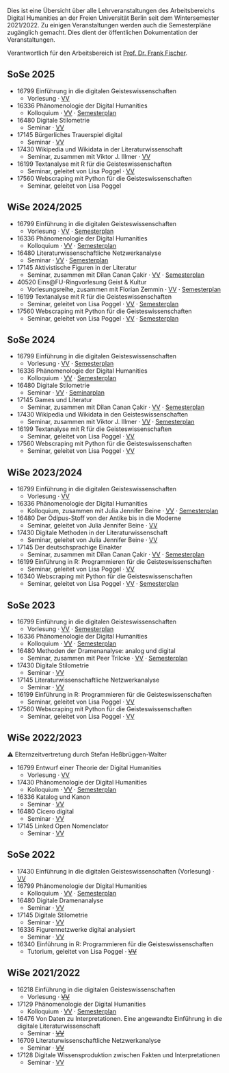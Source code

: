 Dies ist eine Übersicht über alle Lehrveranstaltungen des Arbeitsbereichs Digital Humanities an der
Freien Universität Berlin seit dem Wintersemester 2021/2022. Zu einigen Veranstaltungen werden auch
die Semesterpläne zugänglich gemacht. Dies dient der öffentlichen Dokumentation der Veranstaltungen.

Verantwortlich für den Arbeitsbereich ist [Prof. Dr. Frank Fischer](https://lehkost.github.io/).

## SoSe 2025

- 16799 Einführung in die digitalen Geisteswissenschaften
  - Vorlesung · [VV](https://www.fu-berlin.de/vv/de/lv/943722)
- 16336 Phänomenologie der Digital Humanities
  - Kolloquium · [VV](https://www.fu-berlin.de/vv/de/lv/952528) · [Semesterplan](https://wikis.fu-berlin.de/pages/viewpage.action?pageId=1641516319)
- 16480 Digitale Stilometrie
  - Seminar · [VV](https://www.fu-berlin.de/vv/de/lv/952529)
- 17145 Bürgerliches Trauerspiel digital
  - Seminar · [VV](https://www.fu-berlin.de/vv/de/lv/952530)
- 17430 Wikipedia und Wikidata in der Literaturwissenschaft
  - Seminar, zusammen mit Viktor J. Illmer · [VV](https://www.fu-berlin.de/vv/de/lv/952531)
- 16199 Textanalyse mit R für die Geisteswissenschaften
  - Seminar, geleitet von Lisa Poggel · [VV](https://www.fu-berlin.de/vv/de/lv/952532)
- 17560 Webscraping mit Python für die Geisteswissenschaften
  - Seminar, geleitet von Lisa Poggel

## WiSe 2024/2025

- 16799 Einführung in die digitalen Geisteswissenschaften
  - Vorlesung · [VV](https://web.archive.org/web/20241227073640/https://www.fu-berlin.de/vv/de/lv/906756) · [Semesterplan](courses/wise_2024-2025_einfuehrung_in_die_dh)
- 16336 Phänomenologie der Digital Humanities
  - Kolloquium · [VV](https://web.archive.org/web/20241227064550/https://www.fu-berlin.de/vv/de/lv/906782) · [Semesterplan](https://wikis.fu-berlin.de/pages/viewpage.action?pageId=1560576942)
- 16480 Literaturwissenschaftliche Netzwerkanalyse
  - Seminar · [VV](https://web.archive.org/web/20241227045604/https://www.fu-berlin.de/vv/de/lv/906779) · [Semesterplan](courses/wise_2024-2025_literaturwissenschaftliche_netzwerkanalyse)
- 17145 Aktivistische Figuren in der Literatur
  - Seminar, zusammen mit Dîlan Canan Çakir · [VV](https://web.archive.org/web/20241227070336/https://www.fu-berlin.de/vv/de/lv/906780) · [Semesterplan](courses/wise_2024-2025_aktivistische_figuren)
- 40520 Eins@FU-Ringvorlesung Geist & Kultur
  - Vorlesungsreihe, zusammen mit Florian Zemmin · [VV](https://web.archive.org/web/20241227070919/https://www.fu-berlin.de/vv/de/lv/853595) · [Semesterplan](courses/wise_2024-2025_eins-at-fu)
- 16199 Textanalyse mit R für die Geisteswissenschaften
  - Seminar, geleitet von Lisa Poggel · [VV](https://web.archive.org/web/20241227045449/https://www.fu-berlin.de/vv/de/lv/906784) · [Semesterplan](https://lipogg.github.io/textanalyse-mit-r/)
- 17560 Webscraping mit Python für die Geisteswissenschaften
  - Seminar, geleitet von Lisa Poggel · [VV](https://web.archive.org/web/20241228071139/https://www.fu-berlin.de/vv/de/lv/906787) · [Semesterplan](https://lipogg.github.io/webscraping-mit-python/intro.html)

## SoSe 2024

- 16799 Einführung in die digitalen Geisteswissenschaften
  - Vorlesung · [VV](https://www.fu-berlin.de/vv/de/lv/870164) · [Semesterplan](courses/sose_2024_einfuehrung_in_die_dh)
- 16336 Phänomenologie der Digital Humanities
  - Kolloquium · [VV](https://www.fu-berlin.de/vv/de/lv/870197) · [Semesterplan](https://wikis.fu-berlin.de/pages/viewpage.action?pageId=1489634197)
- 16480 Digitale Stilometrie
  - Seminar · [VV](https://www.fu-berlin.de/vv/de/lv/867132) · [Seminarplan](courses/sose_2024_digitale_stilometrie)
- 17145 Games und Literatur
  - Seminar, zusammen mit Dîlan Canan Çakir · [VV](https://web.archive.org/web/20240716075205/https://www.fu-berlin.de/vv/de/lv/870181) · [Semesterplan](courses/sose_2024_games_und_literatur)
- 17430 Wikipedia und Wikidata in den Geisteswissenschaften
  - Seminar, zusammen mit Viktor J. Illmer · [VV](https://www.fu-berlin.de/vv/de/lv/870185) · [Semesterplan](courses/sose_2024_wikipedia_und_wikidata)
- 16199 Textanalyse mit R für die Geisteswissenschaften
  - Seminar, geleitet von Lisa Poggel · [VV](https://www.fu-berlin.de/vv/de/lv/868465)
- 17560 Webscraping mit Python für die Geisteswissenschaften
  - Seminar, geleitet von Lisa Poggel · [VV](https://www.fu-berlin.de/vv/de/lv/870213)

## WiSe 2023/2024

- 16799 Einführung in die digitalen Geisteswissenschaften
  - Vorlesung · [VV](https://www.fu-berlin.de/vv/de/lv/827562)
- 16336 Phänomenologie der Digital Humanities
  - Kolloquium, zusammen mit Julia Jennifer Beine · [VV](https://www.fu-berlin.de/vv/de/lv/827163) · [Semesterplan](https://wikis.fu-berlin.de/pages/viewpage.action?pageId=1415578978)
- 16480 Der Ödipus-Stoff von der Antike bis in die Moderne
  - Seminar, geleitet von Julia Jennifer Beine · [VV](https://www.fu-berlin.de/vv/de/lv/825698)
- 17430 Digitale Methoden in der Literaturwissenschaft
  - Seminar, geleitet von Julia Jennifer Beine · [VV](https://www.fu-berlin.de/vv/de/lv/825196)
- 17145 Der deutschsprachige Einakter
  - Seminar, zusammen mit Dîlan Canan Çakir · [VV](https://www.fu-berlin.de/vv/de/lv/827564) · [Semesterplan](https://dramenanalyse.github.io/einakter_wise_2023-2024)
- 16199 Einführung in R: Programmieren für die Geisteswissenschaften
  - Seminar, geleitet von Lisa Poggel · [VV](https://www.fu-berlin.de/vv/de/lv/826699)
- 16340 Webscraping mit Python für die Geisteswissenschaften
  - Seminar, geleitet von Lisa Poggel · [VV](https://www.fu-berlin.de/vv/de/lv/827554) · [Semesterplan](https://webscraping-wise2324.netlify.app/intro.html)

## SoSe 2023

- 16799 Einführung in die digitalen Geisteswissenschaften
  - Vorlesung · [VV](https://web.archive.org/web/20240528175447/https://www.fu-berlin.de/vv/de/lv/793088) · [Semesterplan](courses/sose_2023_einfuehrung_in_die_dh)
- 16336 Phänomenologie der Digital Humanities
  - Kolloquium · [VV](https://www.fu-berlin.de/vv/de/lv/793109) · [Semesterplan](https://wikis.fu-berlin.de/pages/viewpage.action?pageId=1372652556)
- 16480 Methoden der Dramenanalyse: analog und digital
  - Seminar, zusammen mit Peer Trilcke · [VV](https://www.fu-berlin.de/vv/de/lv/793092) · [Semesterplan](https://dramenanalyse.github.io/methoden_analog_digital_sose_2023)
- 17430 Digitale Stilometrie
  - Seminar · [VV](https://www.fu-berlin.de/vv/de/lv/793213)
- 17145 Literaturwissenschaftliche Netzwerkanalyse
  - Seminar · [VV](https://www.fu-berlin.de/vv/de/lv/793107)
- 16199 Einführung in R: Programmieren für die Geisteswissenschaften
  - Seminar, geleitet von Lisa Poggel · [VV](https://www.fu-berlin.de/vv/de/lv/793218)
- 17560 Webscraping mit Python für die Geisteswissenschaften
  - Seminar, geleitet von Lisa Poggel · [VV](https://web.archive.org/web/20240528175450/https://www.fu-berlin.de/vv/de/lv/793221)

## WiSe 2022/2023

:warning: Elternzeitvertretung durch Stefan Heßbrüggen-Walter

- 16799 Entwurf einer Theorie der Digital Humanities
  - Vorlesung · [VV](https://web.archive.org/web/20240528175451/https://www.fu-berlin.de/vv/de/lv/758940)
- 17430 Phänomenologie der Digital Humanities
  - Kolloquium · [VV](https://web.archive.org/web/20240528175444/https://www.fu-berlin.de/vv/de/lv/758941) · [Semesterplan](https://wikis.fu-berlin.de/pages/viewpage.action?pageId=1313672187)
- 16336 Katalog und Kanon
  - Seminar · [VV](https://web.archive.org/web/20240528175445/https://www.fu-berlin.de/vv/de/lv/758946)
- 16480 Cicero digital
  - Seminar · [VV](https://web.archive.org/web/20240528175445/https://www.fu-berlin.de/vv/de/lv/758943)
- 17145 Linked Open Nomenclator
  - Seminar · [VV](https://web.archive.org/web/20240528175446/https://www.fu-berlin.de/vv/de/lv/758944)

## SoSe 2022

- 17430 Einführung in die digitalen Geisteswissenschaften (Vorlesung) · [VV](https://web.archive.org/web/20230213151438/https://www.fu-berlin.de/vv/de/lv/734012)
- 16799 Phänomenologie der Digital Humanities
  - Kolloquium · [VV](https://web.archive.org/web/20230227004535/https://www.fu-berlin.de/vv/de/lv/734033) · [Semesterplan](https://wikis.fu-berlin.de/pages/viewpage.action?pageId=1198165958)
- 16480 Digitale Dramenanalyse
  - Seminar · [VV](https://web.archive.org/web/20220331195341/https://www.fu-berlin.de/vv/de/lv/734022)
- 17145 Digitale Stilometrie
  - Seminar · [VV](https://web.archive.org/web/20230213151438/https://www.fu-berlin.de/vv/de/lv/734025)
- 16336 Figurennetzwerke digital analysiert
  - Seminar · [VV](https://web.archive.org/web/20220331195135/https://www.fu-berlin.de/vv/de/lv/734029)
- 16340 Einführung in R: Programmieren für die Geisteswissenschaften
  - Tutorium, geleitet von Lisa Poggel · [~~VV~~](https://www.fu-berlin.de/vv/de/lv/734035)

## WiSe 2021/2022

- 16218 Einführung in die digitalen Geisteswissenschaften
  - Vorlesung · [~~VV~~](https://www.fu-berlin.de/vv/de/lv/705713)
- 17129 Phänomenologie der Digital Humanities
  - Kolloquium · [VV](https://web.archive.org/web/20230227003815/https://www.fu-berlin.de/vv/de/lv/705717) · [Semesterplan](https://wikis.fu-berlin.de/pages/viewpage.action?pageId=1253344982)
- 16476 Von Daten zu Interpretationen. Eine angewandte Einführung in die digitale Literaturwissenschaft
  - Seminar · [~~VV~~](https://www.fu-berlin.de/vv/de/lv/703652)
- 16709 Literaturwissenschaftliche Netzwerkanalyse
  - Seminar · [~~VV~~](https://www.fu-berlin.de/vv/de/lv/703711)
- 17128 Digitale Wissensproduktion zwischen Fakten und Interpretationen
  - Seminar · [VV](https://web.archive.org/web/20230126073739/https://www.fu-berlin.de/vv/de/lv/705718)
